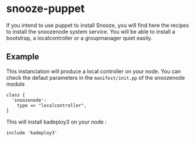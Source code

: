 snooze-puppet
=============

If you intend to use puppet to install Snooze, you will find here the recipes to install the snoozenode system service. 
You will be able to install a bootstrap, a localcontroller or a groupmanager quiet easily.

## Example


This instanciation will produce a local controller on your node. You can check the defaut parameters in the `manifest/init.pp` of the snoozenode module

```puppet
class { 
  'snoozenode':
    type => "localcontroller",
}

```

This will install kadeploy3 on your node : 

```puppet
include 'kadeploy3'
```



